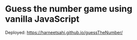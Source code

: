 # Guess the number game using vanilla JavaScript

Deployed: https://harneetsahi.github.io/guessTheNumber/
